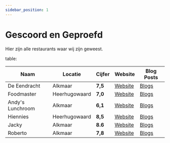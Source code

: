 ```yaml
---
sidebar_position: 1
---
```


# Gescoord en Geproefd

Hier zijn alle restaurants waar wij zijn geweest.

table:

| Naam | Locatie | Cijfer | Website | Blog Posts |
| ---- | ------- | ------ | ------- | ----------------- |
| De Eendracht | Alkmaar | **7,5** | [Website](https://www.deeendracht-alkmaar.nl/) | [Blogs](/blog/tags/eendracht) |
| Foodmaster | Heerhugowaard | **7,0** | [Website](https://foodmasterheerhugowaard.foodticket.nl/) | [Blogs](/blog/tags/foodmaster) |
| Andy's Lunchroom | Alkmaar | **6,1** | [Website](https://www.andyslunchroom.nl/) | [Blogs](/blog/tags/andys) |
| Hiennies | Heerhugowaard | **8,5** | [Website](https://hiennies.sitedish.shop/) | [Blogs](/blog/tags/hiennies) |
| Jacky | Alkmaar | **8.6** | [Website](https://jackyalkmaar.nl/) | [Blogs](/blog/tags/jacky) | 
| Roberto | Alkmaar | **7,8** | [Website](https://roberto-alkmaar.nl/) | [Blogs](/blog/tags/roberto) |